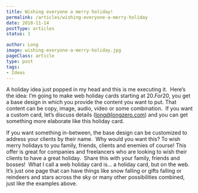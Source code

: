 ```yaml
---
title: Wishing everyone a merry holiday!
permalink: /articles/wishing-everyone-a-merry-holiday
date: 2018-11-14
postType: articles
status: 1

author: Long
image: wishing-everyone-a-merry-holiday.jpg
pageClass: article
type: post
tags:
- Ideas
---
```


A holiday idea just popped in my head and this is me executing it.
‌‌
Here’s the idea: I’m going to make web holiday cards starting at $20.
‌‌
For 20$, you get a base design in which you provide the content you want to put. That content can be copy, image, audio, video or some combination.
‌‌
If you want a custom card, let’s discuss details (long@longzero.com) and you can get something more elaborate like this holiday card.

If you want something in-between, the base design can be customized to address your clients by their name.
‌‌
Why would you want this? To wish merry holidays to you family, friends, clients and enemies of course! This offer is great for companies and freelancers who are looking to wish their clients to have a great holiday.
‌‌
Share this with your family, friends and bosses!
‌‌
What I call a web holiday card is… a holiday card, but on the web. It’s just one page that can have things like snow falling or gifts falling or reindeers and stars across the sky or many other possibilities combined, just like the examples above.
